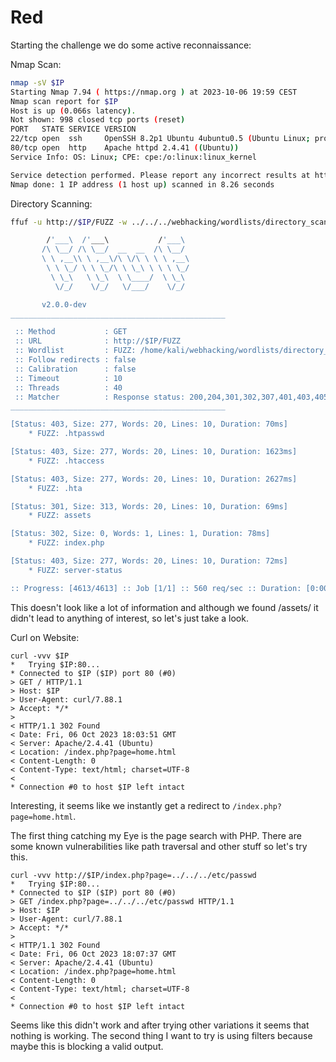 # Red

Starting the challenge we do some active reconnaissance:

Nmap Scan:
```sh
nmap -sV $IP                                                              
Starting Nmap 7.94 ( https://nmap.org ) at 2023-10-06 19:59 CEST
Nmap scan report for $IP  
Host is up (0.066s latency).
Not shown: 998 closed tcp ports (reset)
PORT   STATE SERVICE VERSION
22/tcp open  ssh     OpenSSH 8.2p1 Ubuntu 4ubuntu0.5 (Ubuntu Linux; protocol 2.0)
80/tcp open  http    Apache httpd 2.4.41 ((Ubuntu))
Service Info: OS: Linux; CPE: cpe:/o:linux:linux_kernel

Service detection performed. Please report any incorrect results at https://nmap.org/submit/ .
Nmap done: 1 IP address (1 host up) scanned in 8.26 seconds
```

Directory Scanning:
```sh
ffuf -u http://$IP/FUZZ -w ../../../webhacking/wordlists/directory_scanner/common.txt                   

        /'___\  /'___\           /'___\       
       /\ \__/ /\ \__/  __  __  /\ \__/       
       \ \ ,__\\ \ ,__\/\ \/\ \ \ \ ,__\      
        \ \ \_/ \ \ \_/\ \ \_\ \ \ \ \_/      
         \ \_\   \ \_\  \ \____/  \ \_\       
          \/_/    \/_/   \/___/    \/_/       

       v2.0.0-dev
________________________________________________

 :: Method           : GET
 :: URL              : http://$IP/FUZZ
 :: Wordlist         : FUZZ: /home/kali/webhacking/wordlists/directory_scanner/common.txt
 :: Follow redirects : false
 :: Calibration      : false
 :: Timeout          : 10
 :: Threads          : 40
 :: Matcher          : Response status: 200,204,301,302,307,401,403,405,500
________________________________________________

[Status: 403, Size: 277, Words: 20, Lines: 10, Duration: 70ms]
    * FUZZ: .htpasswd

[Status: 403, Size: 277, Words: 20, Lines: 10, Duration: 1623ms]
    * FUZZ: .htaccess

[Status: 403, Size: 277, Words: 20, Lines: 10, Duration: 2627ms]
    * FUZZ: .hta

[Status: 301, Size: 313, Words: 20, Lines: 10, Duration: 69ms]
    * FUZZ: assets

[Status: 302, Size: 0, Words: 1, Lines: 1, Duration: 78ms]
    * FUZZ: index.php

[Status: 403, Size: 277, Words: 20, Lines: 10, Duration: 72ms]
    * FUZZ: server-status

:: Progress: [4613/4613] :: Job [1/1] :: 560 req/sec :: Duration: [0:00:11] :: Errors: 0 ::
```

This doesn't look like a lot of information and although we found /assets/ it didn't lead to anything of interest, so let's just take a look.

Curl on Website:
```
curl -vvv $IP                                                                                                              
*   Trying $IP:80...
* Connected to $IP ($IP) port 80 (#0)
> GET / HTTP/1.1
> Host: $IP
> User-Agent: curl/7.88.1
> Accept: */*
> 
< HTTP/1.1 302 Found
< Date: Fri, 06 Oct 2023 18:03:51 GMT
< Server: Apache/2.4.41 (Ubuntu)
< Location: /index.php?page=home.html
< Content-Length: 0
< Content-Type: text/html; charset=UTF-8
< 
* Connection #0 to host $IP left intact
```

Interesting, it seems like we instantly get a redirect to `/index.php?page=home.html`.

The first thing catching my Eye is the page search with PHP. 
There are some known vulnerabilities like path traversal and other stuff so let's try this.
```
curl -vvv http://$IP/index.php?page=../../../etc/passwd
*   Trying $IP:80...
* Connected to $IP ($IP) port 80 (#0)
> GET /index.php?page=../../../etc/passwd HTTP/1.1
> Host: $IP
> User-Agent: curl/7.88.1
> Accept: */*
> 
< HTTP/1.1 302 Found
< Date: Fri, 06 Oct 2023 18:07:37 GMT
< Server: Apache/2.4.41 (Ubuntu)
< Location: /index.php?page=home.html
< Content-Length: 0
< Content-Type: text/html; charset=UTF-8
< 
* Connection #0 to host $IP left intact
```

Seems like this didn't work and after trying other variations it seems that nothing is working. The second thing I want to try is using filters because maybe this is blocking a valid output.



